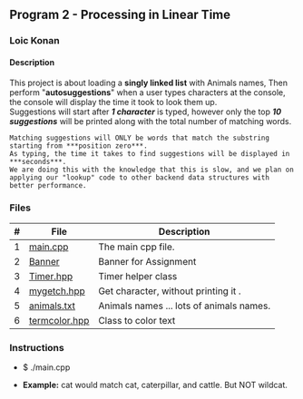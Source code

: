 ## Program 2 - Processing in Linear Time

### Loic Konan

#### Description

This project is about loading a **singly linked list** with Animals names, Then perform "**autosuggestions**" when a user types characters at the console, the console will display the time it took to look them up.<br>
Suggestions will start after ***1 character*** is typed, however only the top ***10 suggestions*** will be printed along with the total number of matching words.<br>
>
    Matching suggestions will ONLY be words that match the substring starting from ***position zero***.
    As typing, the time it takes to find suggestions will be displayed in ***seconds***.
    We are doing this with the knowledge that this is slow, and we plan on applying our "lookup" code to other backend data structures with better performance.

### Files

|  #  | File                           | Description                              |
| :-: | ------------------------------ | ---------------------------------------- |
|  1  | [main.cpp](main.cpp)           | The main cpp file.                       |
|  2  | [Banner](Banner)               | Banner for Assignment                    |
|  3  | [Timer.hpp](Timer.hpp)         | Timer helper class                       |
|  4  | [mygetch.hpp](mygetch.hpp)     | Get character, without printing it .     |
|  5  | [animals.txt](animals.txt)     | Animals names ... lots of animals names. |
|  6  | [termcolor.hpp](termcolor.hpp) | Class to color text                      |

### Instructions

- $ ./main.cpp

- **Example:** cat would match cat, caterpillar, and cattle. But NOT wildcat.
